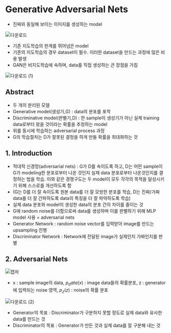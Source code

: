 # Generative Adversarial Nets
- 진짜와 동일해 보이는 이미지를 생성하는 model


![다운로드](https://user-images.githubusercontent.com/80622859/188362200-b0b0d132-9fe3-4dc5-a8d1-d37376fe752a.png)

- 기존 지도학습의 한계를 뛰어넘은 model
- 기존의 지도학습의 경우 dataset이 필수. 이러한 dataset을 만드는 과정에 많은 비용 발생
- GAN은 비지도학습에 속하며, data를 직접 생성하는 큰 장점을 가짐

![다운로드 (1)](https://user-images.githubusercontent.com/80622859/188362341-89f9474b-4fb5-4b42-936f-45374d18c23b.png)


## Abstract
- 두 개의 분리된 모델
- Generative model(생성기,G) : data의 분포를 포착
- Discriminative model(판별기,D) : 한 sample이 생성기가 아닌 실제 training data로부터 왔을 것이라는 확률을 추정하는 model
- 위를 동시에 학습하는 adversarial process 과정
- G의 학습절차는 D가 잘못된 결정을 하게 만들 확률을 최대화하는 것

## 1. Introduction
- 적대적 신경망(adversarial nets) : G가 D를 속이도록 하고, D는 어떤 sample이 G가 modeling한 분포로부터 나온 것인지 실제 data 분포로부터 나온것인지를 결정하는 법을 학습. 이와 같은 경쟁구도는 두 model이 모두 각각의 목적을 달성시키기 위해 스스로를 개선하도록 함
- (G는 D를 더 잘 속이도록 원본 data를 더 잘 모방한 분포를 학습, D는 진짜/가짜 data를 더 잘 간파하도록 data의 특징을 더 잘 파악하도록 학습)
- 실제 data 분포와 model이 생성한 data의 분포 간의 차이를 줄이는 것
- G에 random noise를 더함으로써 data를 생성하며 이를 판별하기 위해 MLP model 사용 = adversarial nets
- Generator Network : random noise vector를 입력받아 image를 만드는 upsampling 진행
- Discriminator Network : Network에 전달된 image가 실제인지 가짜인지를 판별

## 2. Adversarial Nets

![캡처](https://user-images.githubusercontent.com/80622859/188363607-c82caa6e-7f27-4487-9eac-35a174657bc7.PNG)

- x : sample image의 data, $p_data (x)$ : image data들의 확률분포, z : generator에 입력되는 noise 영역, $p_z (z)$ : noise의 확률 분포

![다운로드 (2)](https://user-images.githubusercontent.com/80622859/188364143-5b8efbcd-efeb-4ac7-b203-84edbf26fcad.png)

- Generator의 목표 : Discriminator가 구분하지 못할 정도로 실제 data와 유사한 data를 만드는 것
- Discriminator의 목표 : Generator가 만든 것과 실제 data를 잘 구분해 내는 것
